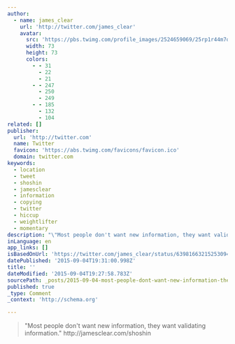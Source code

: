 ```yaml
---
author:
  - name: james_clear
    url: 'http://twitter.com/james_clear'
    avatar:
      src: 'https://pbs.twimg.com/profile_images/2524659069/25rp1r44m7qkbuf1r4hv_bigger.jpeg'
      width: 73
      height: 73
      colors:
        - - 31
          - 22
          - 21
        - - 247
          - 250
          - 249
        - - 185
          - 132
          - 104
related: []
publisher:
  url: 'http://twitter.com'
  name: Twitter
  favicon: 'https://abs.twimg.com/favicons/favicon.ico'
  domain: twitter.com
keywords:
  - location
  - tweet
  - shoshin
  - jamesclear
  - information
  - copying
  - twitter
  - hiccup
  - weightlifter
  - momentary
description: "\"Most people don't want new information, they want validating information.\" http://jamesclear.com/shoshin"
inLanguage: en
app_links: []
isBasedOnUrl: 'https://twitter.com/james_clear/status/639816632152530946'
datePublished: '2015-09-04T19:31:00.998Z'
title: ''
dateModified: '2015-09-04T19:27:58.783Z'
sourcePath: _posts/2015-09-04-most-people-dont-want-new-information-they-want-validatin.md
published: true
_type: Comment
_context: 'http://schema.org'

---
```

> "Most people don't want new information&comma; they want validating information&period;" http&colon;&sol;&sol;jamesclear&period;com&sol;shoshin
